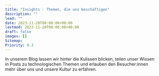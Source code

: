 ```yaml
---
title: "Insights - Themen, die uns beschäftigen"
description: ""
lead: ""
date: 2023-11-20T00:00:00+00:00
lastmod: 2023-11-20T00:00:00+00:00
draft: false
images: []
Sitemap:
Priority: 0.3
---
```


In unserem Blog lassen wir hinter die Kulissen blicken, teilen unser Wissen in Posts zu technologischen Themen und erlauben den Besucher:innen mehr über uns und unsere Kultur zu erfahren.

